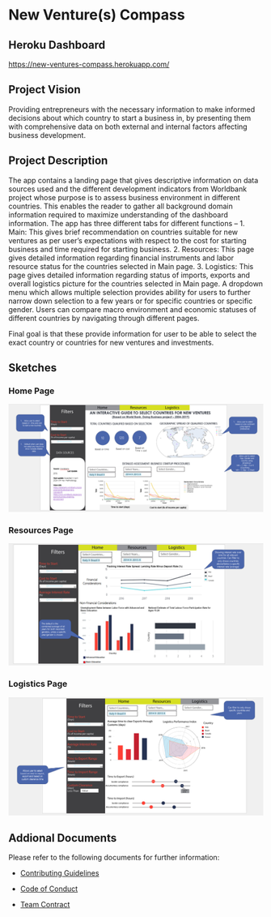 # New Venture(s) Compass

## Heroku Dashboard
https://new-ventures-compass.herokuapp.com/

## Project Vision
Providing entrepreneurs with the necessary information to make informed decisions about which country to start a business in, by presenting them with comprehensive data on both external and internal factors affecting business development.

## Project Description
The app contains a landing page that gives descriptive information on data sources used and the different development indicators from Worldbank project whose purpose is to assess business environment in different countries. This enables the reader to gather all background domain information required to maximize understanding of the dashboard information.
The app has three different tabs for different functions – 1. Main: This gives brief recommendation on countries suitable for new ventures as per user’s expectations with respect to the cost for starting business and time required for starting business. 2. Resources: This page gives detailed information regarding financial instruments and labor resource status for the countries selected in Main page. 3. Logistics: This page gives detailed information regarding status of imports, exports and overall logistics picture for the countries selected in Main page. 
A dropdown menu which allows multiple selection provides ability for users to further narrow down selection to a few years or for specific countries or specific gender. Users can compare macro environment and economic statuses of different countries by navigating through different pages. 

Final goal is that these provide information for user to be able to select the exact country or countries for new ventures and investments.

## Sketches 
### Home Page
![Home](images/Sketch-Home.png)

### Resources Page
![Resources](images/Sketch-Resources.png)

### Logistics Page
![Logistics](images/Sketch-Logistics.png)

## Addional Documents 
Please refer to the following documents for further information:

- [Contributing Guidelines](https://github.com/sahaavi/New-Venture-s-Compass/blob/main/doc/CONTRIBUTING.md)

- [Code of Conduct](https://github.com/sahaavi/New-Venture-s-Compass/blob/main/doc/CODE_OF_CONDUCT.md)

- [Team Contract](https://github.com/sahaavi/New-Venture-s-Compass/blob/main/doc/team-contract.md)
